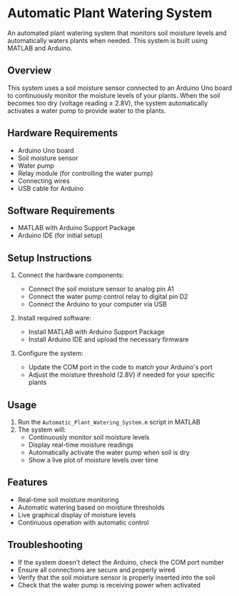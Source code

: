 # Automatic Plant Watering System

An automated plant watering system that monitors soil moisture levels and automatically waters plants when needed. This system is built using MATLAB and Arduino.

## Overview

This system uses a soil moisture sensor connected to an Arduino Uno board to continuously monitor the moisture levels of your plants. When the soil becomes too dry (voltage reading ≥ 2.8V), the system automatically activates a water pump to provide water to the plants.

## Hardware Requirements

- Arduino Uno board
- Soil moisture sensor
- Water pump
- Relay module (for controlling the water pump)
- Connecting wires
- USB cable for Arduino

## Software Requirements

- MATLAB with Arduino Support Package
- Arduino IDE (for initial setup)

## Setup Instructions

1. Connect the hardware components:
   - Connect the soil moisture sensor to analog pin A1
   - Connect the water pump control relay to digital pin D2
   - Connect the Arduino to your computer via USB

2. Install required software:
   - Install MATLAB with Arduino Support Package
   - Install Arduino IDE and upload the necessary firmware

3. Configure the system:
   - Update the COM port in the code to match your Arduino's port
   - Adjust the moisture threshold (2.8V) if needed for your specific plants

## Usage

1. Run the `Automatic_Plant_Watering_System.m` script in MATLAB
2. The system will:
   - Continuously monitor soil moisture levels
   - Display real-time moisture readings
   - Automatically activate the water pump when soil is dry
   - Show a live plot of moisture levels over time

## Features

- Real-time soil moisture monitoring
- Automatic watering based on moisture thresholds
- Live graphical display of moisture levels
- Continuous operation with automatic control

## Troubleshooting

- If the system doesn't detect the Arduino, check the COM port number
- Ensure all connections are secure and properly wired
- Verify that the soil moisture sensor is properly inserted into the soil
- Check that the water pump is receiving power when activated
